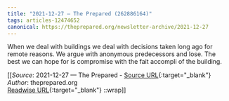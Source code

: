 ```yaml
---
title: "2021-12-27 — The Prepared (262886164)"
tags: articles-12474652
canonical: https://theprepared.org/newsletter-archive/2021-12-27
---
```


When we deal with buildings we deal with decisions taken long ago for remote reasons. We argue with anonymous predecessors and lose. The best we can hope for is compromise with the fait accompli of the building.


[[_Source_: 2021-12-27 — The Prepared - [Source URL](https://theprepared.org/newsletter-archive/2021-12-27){:target="_blank"}<br>
_Author_: theprepared.org<br>
[Readwise URL](https://readwise.io/open/262886164){:target="_blank"}
::wrap]]